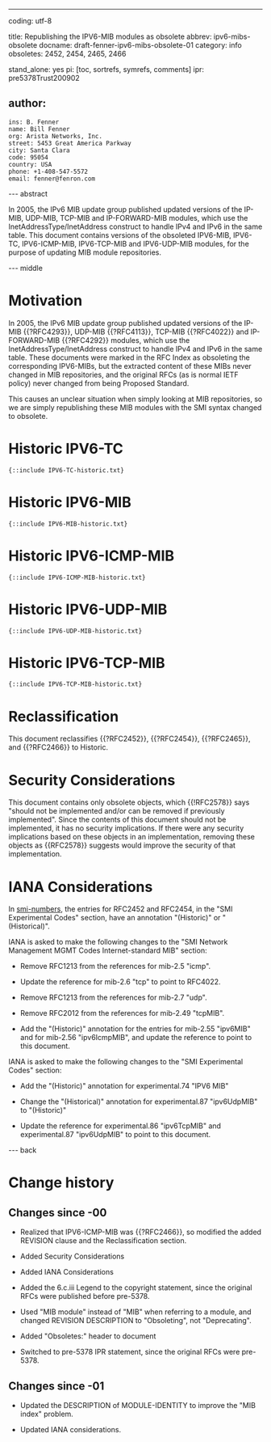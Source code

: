 ---
coding: utf-8

title: Republishing the IPV6-MIB modules as obsolete
abbrev: ipv6-mibs-obsolete
docname: draft-fenner-ipv6-mibs-obsolete-01
category: info
obsoletes: 2452, 2454, 2465, 2466

stand_alone: yes
pi: [toc, sortrefs, symrefs, comments]
ipr: pre5378Trust200902

author:
  -
    ins: B. Fenner
    name: Bill Fenner
    org: Arista Networks, Inc.
    street: 5453 Great America Parkway
    city: Santa Clara
    code: 95054
    country: USA
    phone: +1-408-547-5572
    email: fenner@fenron.com

--- abstract

In 2005, the IPv6 MIB update group published
updated versions of the IP-MIB, UDP-MIB,
TCP-MIB and IP-FORWARD-MIB modules,
which use the InetAddressType/InetAddress
construct to handle IPv4 and IPv6 in the same table.
This document contains versions of the obsoleted
IPV6-MIB, IPV6-TC, IPV6-ICMP-MIB, IPV6-TCP-MIB
and IPV6-UDP-MIB modules, for the purpose of updating
MIB module repositories.

--- middle

# Motivation

In 2005, the IPv6 MIB update group published
updated versions of the IP-MIB {{?RFC4293}}, UDP-MIB {{?RFC4113}},
TCP-MIB {{?RFC4022}} and IP-FORWARD-MIB {{?RFC4292}} modules,
which use the InetAddressType/InetAddress
construct to handle IPv4 and IPv6 in the same table.
These documents were marked in the RFC Index as
obsoleting the corresponding IPV6-MIBs, but the
extracted content of these MIBs never changed in
MIB repositories, and the original RFCs (as is normal
IETF policy) never changed from being Proposed Standard.

This causes an unclear situation when simply looking at
MIB repositories, so we are simply republishing these
MIB modules with the SMI syntax changed to obsolete.

# Historic IPV6-TC

~~~~
{::include IPV6-TC-historic.txt}
~~~~

# Historic IPV6-MIB

~~~~
{::include IPV6-MIB-historic.txt}
~~~~

# Historic IPV6-ICMP-MIB

~~~~
{::include IPV6-ICMP-MIB-historic.txt}
~~~~

# Historic IPV6-UDP-MIB

~~~~
{::include IPV6-UDP-MIB-historic.txt}
~~~~

# Historic IPV6-TCP-MIB

~~~~
{::include IPV6-TCP-MIB-historic.txt}
~~~~

# Reclassification

This document reclassifies
{{?RFC2452}},
{{?RFC2454}},
{{?RFC2465}},
and
{{?RFC2466}}
to Historic.

# Security Considerations

This document contains only obsolete objects, which {{!RFC2578}}
says "should not be implemented and/or can be removed if previously
implemented".  Since the contents of this document should not be
implemented, it has no security implications.  If there
were any security implications based on these objects in an
implementation, removing these objects as {{RFC2578}} suggests
would improve the security of that implementation.

# IANA Considerations

In
[smi-numbers](http://www.iana.org/assignments/smi-numbers/smi-numbers.xhtml),
the entries for RFC2452 and RFC2454, in the "SMI Experimental Codes" section,
have an annotation "(Historic)" or "(Historical)".

IANA is asked to make the following changes to the "SMI Network Management MGMT Codes Internet-standard MIB"
section:

* Remove RFC1213 from the references for mib-2.5 "icmp".

* Update the reference for mib-2.6 "tcp" to point to RFC4022.

* Remove RFC1213 from the references for mib-2.7 "udp".

* Remove RFC2012 from the references for mib-2.49 "tcpMIB".

* Add the "(Historic)" annotation for the entries for mib-2.55 "ipv6MIB" and for
    mib-2.56 "ipv6IcmpMIB", and update the reference to point to this document.

IANA is asked to make the following changes to the "SMI Experimental Codes" section:

* Add the "(Historic)" annotation for experimental.74 "IPV6 MIB"

* Change the "(Historical)" annotation for experimental.87 "ipv6UdpMIB" to "(Historic)"

* Update the reference for experimental.86 "ipv6TcpMIB" and
    experimental.87 "ipv6UdpMIB" to point to this document.

--- back

# Change history

## Changes since -00

* Realized that IPV6-ICMP-MIB was {{?RFC2466}}, so modified the added
    REVISION clause and the Reclassification section.

* Added Security Considerations

* Added IANA Considerations

* Added the 6.c.iii Legend to the copyright statement, since the original
    RFCs were published before pre-5378.

* Used "MIB module" instead of "MIB" when referring to a module, and
    changed REVISION DESCRIPTION to "Obsoleting", not "Deprecating".

* Added "Obsoletes:" header to document

* Switched to pre-5378 IPR statement, since the original RFCs were
    pre-5378.

## Changes since -01

* Updated the DESCRIPTION of MODULE-IDENTITY to improve the "MIB index"
    problem.

* Updated IANA considerations.
